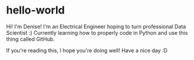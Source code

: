 # hello-world
Hi! I'm Denise! I'm an Electrical Engineer hoping to turn professional Data Scientist :)
Currently learning how to properly code in Python and use this thing called GitHub.

If you're reading this, I hope you're doing well! Have a nice day :D
